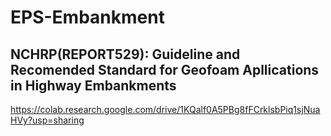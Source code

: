 # EPS-Embankment
## NCHRP(REPORT529): Guideline and Recomended Standard for Geofoam Apllications in Highway Embankments
https://colab.research.google.com/drive/1KQalf0A5PBg8fFCrklsbPiq1sjNuaHVy?usp=sharing
